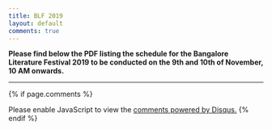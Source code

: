 ```yaml
---
title: BLF 2019
layout: default
comments: true
---
```

<!-- <div class="container" role="main" style="
    margin-left: 0%;
"><object data="../data/BLF2019.pdf" width="100%" height="1000" type='application/pdf'/>
</div> -->
<b>Please find below the PDF listing the schedule for the Bangalore Literature Festival 2019 to be conducted on the 9th and 10th of November, 10 AM onwards.</b>
<hr/>

<!-- <embed src="../data/BLF2019.pdf" type="application/pdf" width="100%" height="800em" /> -->
<object data="../data/BLF2019.pdf" width="100%" height="1000" type='application/pdf'/>

{% if page.comments %}
<div id="disqus_thread"></div>
<script>

/**
*  RECOMMENDED CONFIGURATION VARIABLES: EDIT AND UNCOMMENT THE SECTION BELOW TO INSERT DYNAMIC VALUES FROM YOUR PLATFORM OR CMS.
*  LEARN WHY DEFINING THESE VARIABLES IS IMPORTANT: https://disqus.com/admin/universalcode/#configuration-variables*/
/*
var disqus_config = function () {
this.page.url = abhiramr.github.io/bookreviews/2018_01_18_1984;  // Replace PAGE_URL with your page's canonical URL variable
this.page.identifier = bookreviews/2018_01_18_1984; // Replace PAGE_IDENTIFIER with your page's unique identifier variable
};
*/
(function() { // DON'T EDIT BELOW THIS LINE
var d = document, s = d.createElement('script');
s.src = 'https://abhiramr.disqus.com/embed.js';
s.setAttribute('data-timestamp', +new Date());
(d.head || d.body).appendChild(s);
})();
</script>
<noscript>Please enable JavaScript to view the <a href="https://disqus.com/?ref_noscript">comments powered by Disqus.</a></noscript>
{% endif %}
